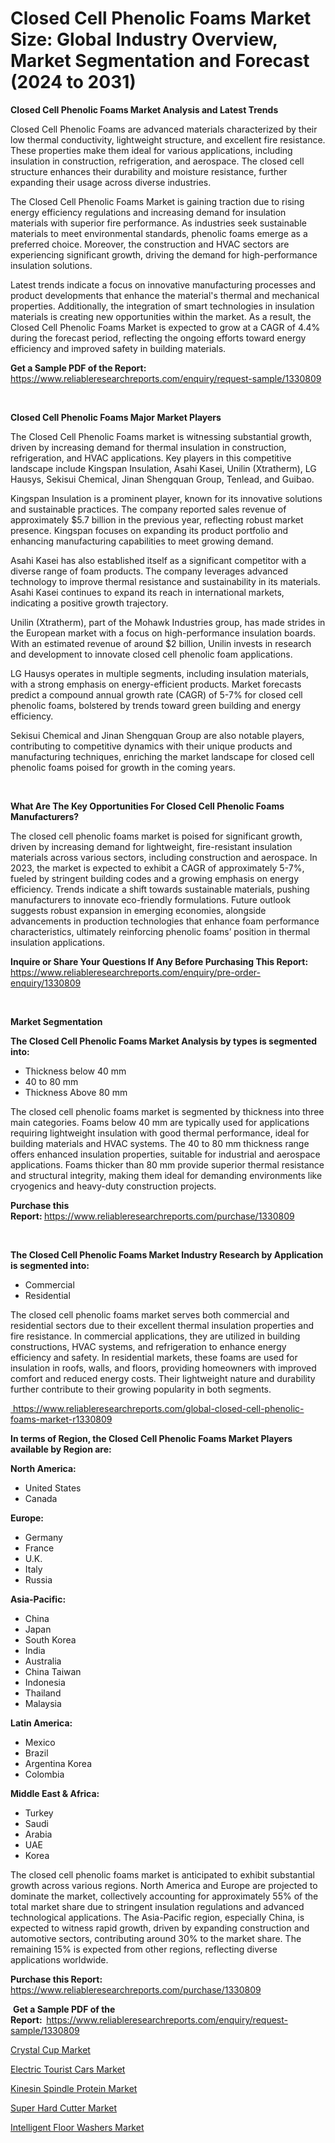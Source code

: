 <p><h1>Closed Cell Phenolic Foams Market Size: Global Industry Overview, Market Segmentation and Forecast (2024 to 2031)</h1></p><p><strong>Closed Cell Phenolic Foams Market Analysis and Latest Trends</strong></p>
<p><p>Closed Cell Phenolic Foams are advanced materials characterized by their low thermal conductivity, lightweight structure, and excellent fire resistance. These properties make them ideal for various applications, including insulation in construction, refrigeration, and aerospace. The closed cell structure enhances their durability and moisture resistance, further expanding their usage across diverse industries.</p><p>The Closed Cell Phenolic Foams Market is gaining traction due to rising energy efficiency regulations and increasing demand for insulation materials with superior fire performance. As industries seek sustainable materials to meet environmental standards, phenolic foams emerge as a preferred choice. Moreover, the construction and HVAC sectors are experiencing significant growth, driving the demand for high-performance insulation solutions.</p><p>Latest trends indicate a focus on innovative manufacturing processes and product developments that enhance the material's thermal and mechanical properties. Additionally, the integration of smart technologies in insulation materials is creating new opportunities within the market. As a result, the Closed Cell Phenolic Foams Market is expected to grow at a CAGR of 4.4% during the forecast period, reflecting the ongoing efforts toward energy efficiency and improved safety in building materials.</p></p>
<p><strong>Get a Sample PDF of the Report:&nbsp;</strong> <a href="https://www.reliableresearchreports.com/enquiry/request-sample/1330809?utm_campaign=37&utm_medium=2&utm_source=Github&utm_content=ia&utm_term=29102024&utm_id=closed-cell-phenolic-foams">https://www.reliableresearchreports.com/enquiry/request-sample/1330809</a></p>
<p>&nbsp;</p>
<p><strong>Closed Cell Phenolic Foams Major Market Players</strong></p>
<p><p>The Closed Cell Phenolic Foams market is witnessing substantial growth, driven by increasing demand for thermal insulation in construction, refrigeration, and HVAC applications. Key players in this competitive landscape include Kingspan Insulation, Asahi Kasei, Unilin (Xtratherm), LG Hausys, Sekisui Chemical, Jinan Shengquan Group, Tenlead, and Guibao.</p><p>Kingspan Insulation is a prominent player, known for its innovative solutions and sustainable practices. The company reported sales revenue of approximately $5.7 billion in the previous year, reflecting robust market presence. Kingspan focuses on expanding its product portfolio and enhancing manufacturing capabilities to meet growing demand.</p><p>Asahi Kasei has also established itself as a significant competitor with a diverse range of foam products. The company leverages advanced technology to improve thermal resistance and sustainability in its materials. Asahi Kasei continues to expand its reach in international markets, indicating a positive growth trajectory.</p><p>Unilin (Xtratherm), part of the Mohawk Industries group, has made strides in the European market with a focus on high-performance insulation boards. With an estimated revenue of around $2 billion, Unilin invests in research and development to innovate closed cell phenolic foam applications.</p><p>LG Hausys operates in multiple segments, including insulation materials, with a strong emphasis on energy-efficient products. Market forecasts predict a compound annual growth rate (CAGR) of 5-7% for closed cell phenolic foams, bolstered by trends toward green building and energy efficiency.</p><p>Sekisui Chemical and Jinan Shengquan Group are also notable players, contributing to competitive dynamics with their unique products and manufacturing techniques, enriching the market landscape for closed cell phenolic foams poised for growth in the coming years.</p></p>
<p>&nbsp;</p>
<p><strong>What Are The Key Opportunities For Closed Cell Phenolic Foams Manufacturers?</strong></p>
<p><p>The closed cell phenolic foams market is poised for significant growth, driven by increasing demand for lightweight, fire-resistant insulation materials across various sectors, including construction and aerospace. In 2023, the market is expected to exhibit a CAGR of approximately 5-7%, fueled by stringent building codes and a growing emphasis on energy efficiency. Trends indicate a shift towards sustainable materials, pushing manufacturers to innovate eco-friendly formulations. Future outlook suggests robust expansion in emerging economies, alongside advancements in production technologies that enhance foam performance characteristics, ultimately reinforcing phenolic foams’ position in thermal insulation applications.</p></p>
<p><strong>Inquire or Share Your Questions If Any Before Purchasing This Report:</strong> <a href="https://www.reliableresearchreports.com/enquiry/pre-order-enquiry/1330809?utm_campaign=37&utm_medium=2&utm_source=Github&utm_content=ia&utm_term=29102024&utm_id=closed-cell-phenolic-foams">https://www.reliableresearchreports.com/enquiry/pre-order-enquiry/1330809</a></p>
<p>&nbsp;</p>
<p><strong>Market Segmentation</strong></p>
<p><strong>The Closed Cell Phenolic Foams Market Analysis by types is segmented into:</strong></p>
<p><ul><li>Thickness below 40 mm</li><li>40 to 80 mm</li><li>Thickness Above 80 mm</li></ul></p>
<p><p>The closed cell phenolic foams market is segmented by thickness into three main categories. Foams below 40 mm are typically used for applications requiring lightweight insulation with good thermal performance, ideal for building materials and HVAC systems. The 40 to 80 mm thickness range offers enhanced insulation properties, suitable for industrial and aerospace applications. Foams thicker than 80 mm provide superior thermal resistance and structural integrity, making them ideal for demanding environments like cryogenics and heavy-duty construction projects.</p></p>
<p><strong>Purchase this Report:&nbsp;</strong><a href="https://www.reliableresearchreports.com/purchase/1330809?utm_campaign=37&utm_medium=2&utm_source=Github&utm_content=ia&utm_term=29102024&utm_id=closed-cell-phenolic-foams">https://www.reliableresearchreports.com/purchase/1330809</a></p>
<p>&nbsp;</p>
<p><strong>The Closed Cell Phenolic Foams Market Industry Research by Application is segmented into:</strong></p>
<p><ul><li>Commercial</li><li>Residential</li></ul></p>
<p><p>The closed cell phenolic foams market serves both commercial and residential sectors due to their excellent thermal insulation properties and fire resistance. In commercial applications, they are utilized in building constructions, HVAC systems, and refrigeration to enhance energy efficiency and safety. In residential markets, these foams are used for insulation in roofs, walls, and floors, providing homeowners with improved comfort and reduced energy costs. Their lightweight nature and durability further contribute to their growing popularity in both segments.</p></p>
<p><a href="https://www.reliableresearchreports.com/global-closed-cell-phenolic-foams-market-r1330809?utm_campaign=37&utm_medium=2&utm_source=Github&utm_content=ia&utm_term=29102024&utm_id=closed-cell-phenolic-foams">&nbsp;https://www.reliableresearchreports.com/global-closed-cell-phenolic-foams-market-r1330809</a></p>
<p><strong>In terms of Region, the Closed Cell Phenolic Foams Market Players available by Region are:</strong></p>
<p>
    <p> <strong> North America: </strong>
        <ul>
            <li>United States</li>
            <li>Canada</li>
        </ul>
        </p> 
    <p> <strong> Europe: </strong>
        <ul>
            <li>Germany</li>
            <li>France</li>
            <li>U.K.</li>
            <li>Italy</li>
            <li>Russia</li>
        </ul>
        </p> 
    <p> <strong> Asia-Pacific: </strong>
        <ul>
            <li>China</li>
            <li>Japan</li>
            <li>South Korea</li>
            <li>India</li>
            <li>Australia</li>
            <li>China Taiwan</li>
            <li>Indonesia</li>
            <li>Thailand</li>
            <li>Malaysia</li>
        </ul>
        </p> 
    <p> <strong> Latin America: </strong>
        <ul>
            <li>Mexico</li>
            <li>Brazil</li>
            <li>Argentina Korea</li>
            <li>Colombia</li>
        </ul>
        </p> 
    <p> <strong> Middle East & Africa: </strong>
        <ul>
            <li>Turkey</li>
            <li>Saudi</li>
            <li>Arabia</li>
            <li>UAE</li>
            <li>Korea</li>
        </ul>
    </p>
    </p>
<p><p>The closed cell phenolic foams market is anticipated to exhibit substantial growth across various regions. North America and Europe are projected to dominate the market, collectively accounting for approximately 55% of the total market share due to stringent insulation regulations and advanced technological applications. The Asia-Pacific region, especially China, is expected to witness rapid growth, driven by expanding construction and automotive sectors, contributing around 30% to the market share. The remaining 15% is expected from other regions, reflecting diverse applications worldwide.</p></p>
<p><strong>Purchase this Report: </strong><a href="https://www.reliableresearchreports.com/purchase/1330809?utm_campaign=37&utm_medium=2&utm_source=Github&utm_content=ia&utm_term=29102024&utm_id=closed-cell-phenolic-foams">https://www.reliableresearchreports.com/purchase/1330809</a></p>
<p>&nbsp;<strong>Get a Sample PDF of the Report:&nbsp;&nbsp;</strong><a href="https://www.reliableresearchreports.com/enquiry/request-sample/1330809?utm_campaign=37&utm_medium=2&utm_source=Github&utm_content=ia&utm_term=29102024&utm_id=closed-cell-phenolic-foams">https://www.reliableresearchreports.com/enquiry/request-sample/1330809</a></p>
<p><strong></strong></p>
<p><p><a href="https://www.linkedin.com/pulse/crystal-cup-market-transformation-comparative-analysis-2024-2031-cjqyf?utm_campaign=37&utm_medium=2&utm_source=Github&utm_content=ia&utm_term=29102024&utm_id=closed-cell-phenolic-foams">Crystal Cup Market</a></p><p><a href="https://github.com/MegiMusaj575/Market-Research-Report-List-1/blob/main/electric-tourist-cars-market.md?utm_campaign=37&utm_medium=2&utm_source=Github&utm_content=ia&utm_term=29102024&utm_id=closed-cell-phenolic-foams">Electric Tourist Cars Market</a></p><p><a href="https://www.linkedin.com/pulse/kinesin-spindle-protein-market-size-share-growth-analysis-rursc?utm_campaign=37&utm_medium=2&utm_source=Github&utm_content=ia&utm_term=29102024&utm_id=closed-cell-phenolic-foams">Kinesin Spindle Protein Market</a></p><p><a href="https://github.com/jennyt6m/Market-Research-Report-List-1/blob/main/super-hard-cutter-market.md?utm_campaign=37&utm_medium=2&utm_source=Github&utm_content=ia&utm_term=29102024&utm_id=closed-cell-phenolic-foams">Super Hard Cutter Market</a></p><p><a href="https://issuu.com/reportprime-2/docs/intelligent-floor-washers-market-si_f4ea6a12f07dc4?utm_campaign=37&utm_medium=2&utm_source=Github&utm_content=ia&utm_term=29102024&utm_id=closed-cell-phenolic-foams">Intelligent Floor Washers Market</a></p></p>
